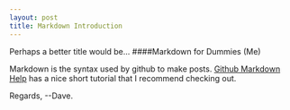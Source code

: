 ```yaml
---
layout: post
title: Markdown Introduction
---
```

Perhaps a better title would be...
####Markdown for Dummies (Me)

Markdown is the syntax used by github to make posts.
[Github Markdown Help](https://help.github.com/articles/basic-writing-and-formatting-syntax/) has a nice short 
tutorial that I recommend checking out.  

Regards,
--Dave.
